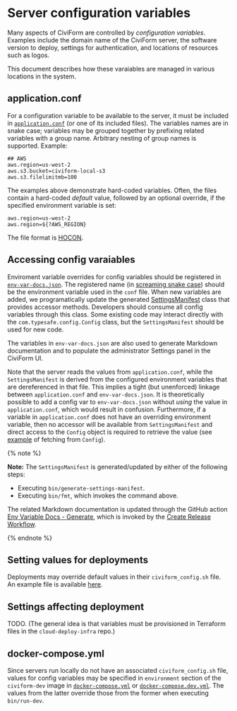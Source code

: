 # Server configuration variables

Many aspects of CiviForm are controlled by *configuration variables*. Examples include the domain name of the CiviForm server, the software version to deploy, settings for authentication, and locations of resources such as logos.

This document describes how these varaiables are managed in various locations in the system.

## application.conf

For a configuration variable to be available to the server, it must be included in [`application.conf`](https://github.com/civiform/civiform/blob/main/server/conf/application.conf) (or one of its included files). The variables names are in snake case; variables may be grouped together by prefixing related variables with a group name. Arbitrary nesting of group names is supported. Example:

```
## AWS
aws.region=us-west-2
aws.s3.bucket=civiform-local-s3
aws.s3.filelimitmb=100
```

The examples above demonstrate hard-coded variables. Often, the files contain a hard-coded *default* value, followed by an optional override, if the specified environment variable is set:

```
aws.region=us-west-2
aws.region=${?AWS_REGION}
```

The file format is [HOCON](https://www.playframework.com/documentation/2.8.x/ConfigFile).

## Accessing config varaiables

Enviroment variable overrides for config variables should be registered in [`env-var-docs.json`](https://github.com/civiform/civiform/blob/main/server/conf/env-var-docs.json). The registered name (in [screaming snake case](https://en.wiktionary.org/wiki/screaming_snake_case)) should be the environment variable used in the `conf` file. When new variables are added, we programatically update the generated [SettingsManifest](https://github.com/civiform/civiform/blob/main/server/app/services/settings/SettingsManifest.java) class that provides accessor methods. Developers should consume all config variables through this class. Some existing code may interact directly with the `com.typesafe.config.Config` class, but the `SettingsManifest` should be used for new code.

The variables in `env-var-docs.json` are also used to generate Markdown documentation and to populate the administrator Settings panel in the CiviForm UI.

Note that the server reads the values from `application.conf`, while the `SettingsManifest` is derived from the configured environment variables that are dereferenced in that file. This implies a tight (but unenforced) linkage between `application.conf` and `env-var-docs.json`. It is theoretically possible to add a config var to `env-var-docs.json` without *using* the value in `application.conf`, which would result in confusion. Furthermore, if a variable in `application.conf` does not have an overriding environment variable, then no accessor will be available from `SettingsManifest` and direct access to the `Config` object is required to retrieve the value (see [example](https://github.com/civiform/civiform/blob/b4d2a0c3e2b5f3d1244611afdf5ed81bd670a609/server/app/modules/EsriModule.java#L33) of fetching from `Config`).

{% note %}

**Note:** The `SettingsManifest` is generated/updated by either of the following steps:
* Executing `bin/generate-settings-manifest`.
* Executing `bin/fmt`, which invokes the command above.

The related Markdown documentation is updated through the GitHub action [Env Variable Docs - Generate](https://github.com/civiform/civiform/actions/workflows/generate_env_var_docs_markdown_for_release.yaml), which is invoked by the [Create Release Workflow](https://github.com/civiform/civiform/actions/workflows/release.yaml).

{% endnote %}

## Setting values for deployments

Deployments may override default values in their `civiform_config.sh` file. An example file is available [here](https://github.com/civiform/civiform-deploy/blob/main/civiform_config.example.sh).

## Settings affecting deployment

TODO. (The general idea is that variables must be provisioned in Terraform files in the `cloud-deploy-infra` repo.)

## docker-compose.yml

Since servers run locally do not have an associated `civiform_config.sh` file, values for config variables may be specified in `environment` section of the `civiform-dev` image in [`docker-compose.yml`](https://github.com/civiform/civiform/blob/fa7166b05ba146bccf41b107b457d277df283530/docker-compose.yml#L63) or [`docker-compose.dev.yml`](https://github.com/civiform/civiform/blob/main/docker-compose.dev.yml). The values from the latter override those from the former when executing `bin/run-dev`.
